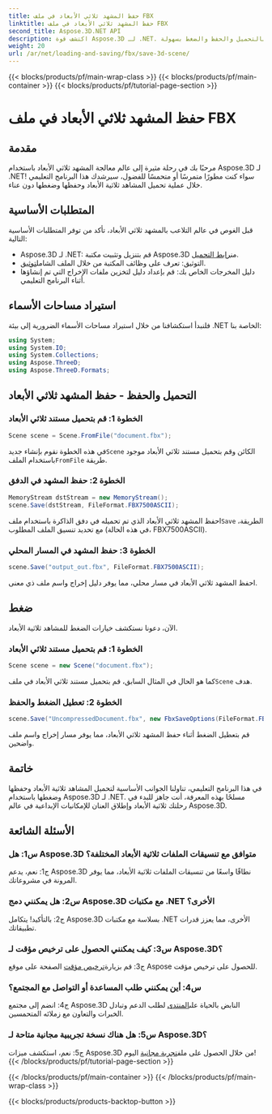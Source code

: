 ```yaml
---
title: حفظ المشهد ثلاثي الأبعاد في ملف FBX
linktitle: حفظ المشهد ثلاثي الأبعاد في ملف FBX
second_title: Aspose.3D.NET API
description: اكتشف قوة Aspose.3D لـ .NET. مكتبة متعددة الاستخدامات للتعامل السلس مع المشهد ثلاثي الأبعاد. قم بالتحميل والحفظ والضغط بسهولة.
weight: 20
url: /ar/net/loading-and-saving/fbx/save-3d-scene/
---
```


{{< blocks/products/pf/main-wrap-class >}}
{{< blocks/products/pf/main-container >}}
{{< blocks/products/pf/tutorial-page-section >}}

# حفظ المشهد ثلاثي الأبعاد في ملف FBX

## مقدمة

مرحبًا بك في رحلة مثيرة إلى عالم معالجة المشهد ثلاثي الأبعاد باستخدام Aspose.3D لـ .NET! سواء كنت مطورًا متمرسًا أو متحمسًا للفضول، سيرشدك هذا البرنامج التعليمي خلال عملية تحميل المشاهد ثلاثية الأبعاد وحفظها وضغطها دون عناء.

## المتطلبات الأساسية

قبل الغوص في عالم التلاعب بالمشهد ثلاثي الأبعاد، تأكد من توفر المتطلبات الأساسية التالية:

-  Aspose.3D لـ .NET: قم بتنزيل وتثبيت مكتبة Aspose.3D من[رابط التحميل](https://releases.aspose.com/3d/net/).
-  التوثيق: تعرف على وظائف المكتبة من خلال الملف الشامل[توثيق](https://reference.aspose.com/3d/net/).
- دليل المخرجات الخاص بك: قم بإعداد دليل لتخزين ملفات الإخراج التي تم إنشاؤها أثناء البرنامج التعليمي.

## استيراد مساحات الأسماء

فلنبدأ استكشافنا من خلال استيراد مساحات الأسماء الضرورية إلى بيئة .NET الخاصة بنا:

```csharp
using System;
using System.IO;
using System.Collections;
using Aspose.ThreeD;
using Aspose.ThreeD.Formats;
```

## التحميل والحفظ - حفظ المشهد ثلاثي الأبعاد

### الخطوة 1: قم بتحميل مستند ثلاثي الأبعاد

```csharp
Scene scene = Scene.FromFile("document.fbx");
```

 في هذه الخطوة نقوم بإنشاء جديد`Scene` الكائن وقم بتحميل مستند ثلاثي الأبعاد موجود باستخدام الملف`FromFile` طريقة.

### الخطوة 2: حفظ المشهد في الدفق

```csharp
MemoryStream dstStream = new MemoryStream();
scene.Save(dstStream, FileFormat.FBX7500ASCII);
```

 احفظ المشهد ثلاثي الأبعاد الذي تم تحميله في دفق الذاكرة باستخدام ملف`Save` الطريقة، مع تحديد تنسيق الملف المطلوب (في هذه الحالة، FBX7500ASCII).


### الخطوة 3: حفظ المشهد في المسار المحلي

```csharp
scene.Save("output_out.fbx", FileFormat.FBX7500ASCII);
```

احفظ المشهد ثلاثي الأبعاد في مسار محلي، مما يوفر دليل إخراج واسم ملف ذي معنى.

## ضغط

الآن، دعونا نستكشف خيارات الضغط للمشاهد ثلاثية الأبعاد.

### الخطوة 1: قم بتحميل مستند ثلاثي الأبعاد

```csharp
Scene scene = new Scene("document.fbx");
```

 كما هو الحال في المثال السابق، قم بتحميل مستند ثلاثي الأبعاد في ملف`Scene` هدف.

### الخطوة 2: تعطيل الضغط والحفظ

```csharp
scene.Save("UncompressedDocument.fbx", new FbxSaveOptions(FileFormat.FBX7500ASCII) { EnableCompression = false });
```

قم بتعطيل الضغط أثناء حفظ المشهد ثلاثي الأبعاد، مما يوفر مسار إخراج واسم ملف واضحين.

## خاتمة

في هذا البرنامج التعليمي، تناولنا الجوانب الأساسية لتحميل المشاهد ثلاثية الأبعاد وحفظها وضغطها باستخدام Aspose.3D لـ .NET. مسلحًا بهذه المعرفة، أنت جاهز للبدء في رحلتك ثلاثية الأبعاد وإطلاق العنان للإمكانيات الإبداعية في عالم Aspose.3D.

## الأسئلة الشائعة

### س1: هل Aspose.3D متوافق مع تنسيقات الملفات ثلاثية الأبعاد المختلفة؟

ج1: نعم، يدعم Aspose.3D نطاقًا واسعًا من تنسيقات الملفات ثلاثية الأبعاد، مما يوفر المرونة في مشروعاتك.

### س2: هل يمكنني دمج Aspose.3D مع مكتبات .NET الأخرى؟

ج2: بالتأكيد! يتكامل Aspose.3D بسلاسة مع مكتبات .NET الأخرى، مما يعزز قدرات تطبيقاتك.

### س3: كيف يمكنني الحصول على ترخيص مؤقت لـ Aspose.3D؟

 ج3: قم بزيارة[ترخيص مؤقت](https://purchase.aspose.com/temporary-license/) الصفحة على موقع Aspose للحصول على ترخيص مؤقت.

### س4: أين يمكنني طلب المساعدة أو التواصل مع المجتمع؟

 ج4: انضم إلى مجتمع Aspose.3D النابض بالحياة على[المنتدى](https://forum.aspose.com/c/3d/18) لطلب الدعم وتبادل الخبرات والتعاون مع زملائه المتحمسين.

### س5: هل هناك نسخة تجريبية مجانية متاحة لـ Aspose.3D؟

 ج5: نعم، استكشف ميزات Aspose.3D من خلال الحصول على ملف[تجربة مجانية](https://releases.aspose.com/) اليوم!
{{< /blocks/products/pf/tutorial-page-section >}}

{{< /blocks/products/pf/main-container >}}
{{< /blocks/products/pf/main-wrap-class >}}

{{< blocks/products/products-backtop-button >}}
